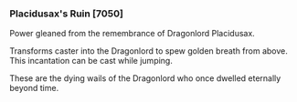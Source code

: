 ### Placidusax's Ruin [7050]

Power gleaned from the remembrance of Dragonlord Placidusax.

Transforms caster into the Dragonlord to spew golden breath from above. This incantation can be cast while jumping.

These are the dying wails of the Dragonlord who once dwelled eternally beyond time.